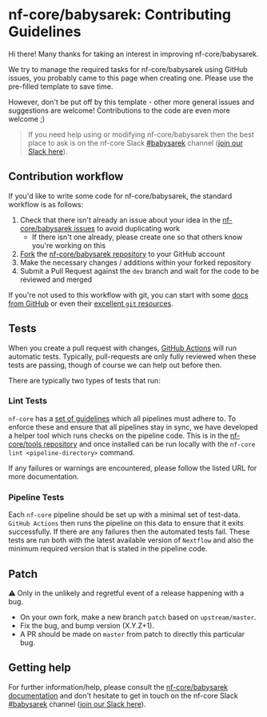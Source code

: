 # nf-core/babysarek: Contributing Guidelines

Hi there!
Many thanks for taking an interest in improving nf-core/babysarek.

We try to manage the required tasks for nf-core/babysarek using GitHub issues, you probably came to this page when creating one.
Please use the pre-filled template to save time.

However, don't be put off by this template - other more general issues and suggestions are welcome!
Contributions to the code are even more welcome ;)

> If you need help using or modifying nf-core/babysarek then the best place to ask is on the nf-core Slack [#babysarek](https://nfcore.slack.com/channels/babysarek) channel ([join our Slack here](https://nf-co.re/join/slack)).

## Contribution workflow

If you'd like to write some code for nf-core/babysarek, the standard workflow is as follows:

1. Check that there isn't already an issue about your idea in the [nf-core/babysarek issues](https://github.com/nf-core/babysarek/issues) to avoid duplicating work
    * If there isn't one already, please create one so that others know you're working on this
2. [Fork](https://help.github.com/en/github/getting-started-with-github/fork-a-repo) the [nf-core/babysarek repository](https://github.com/nf-core/babysarek) to your GitHub account
3. Make the necessary changes / additions within your forked repository
4. Submit a Pull Request against the `dev` branch and wait for the code to be reviewed and merged

If you're not used to this workflow with git, you can start with some [docs from GitHub](https://help.github.com/en/github/collaborating-with-issues-and-pull-requests) or even their [excellent `git` resources](https://try.github.io/).

## Tests

When you create a pull request with changes, [GitHub Actions](https://github.com/features/actions) will run automatic tests.
Typically, pull-requests are only fully reviewed when these tests are passing, though of course we can help out before then.

There are typically two types of tests that run:

### Lint Tests

`nf-core` has a [set of guidelines](https://nf-co.re/developers/guidelines) which all pipelines must adhere to.
To enforce these and ensure that all pipelines stay in sync, we have developed a helper tool which runs checks on the pipeline code. This is in the [nf-core/tools repository](https://github.com/nf-core/tools) and once installed can be run locally with the `nf-core lint <pipeline-directory>` command.

If any failures or warnings are encountered, please follow the listed URL for more documentation.

### Pipeline Tests

Each `nf-core` pipeline should be set up with a minimal set of test-data.
`GitHub Actions` then runs the pipeline on this data to ensure that it exits successfully.
If there are any failures then the automated tests fail.
These tests are run both with the latest available version of `Nextflow` and also the minimum required version that is stated in the pipeline code.

## Patch

:warning: Only in the unlikely and regretful event of a release happening with a bug.

* On your own fork, make a new branch `patch` based on `upstream/master`.
* Fix the bug, and bump version (X.Y.Z+1).
* A PR should be made on `master` from patch to directly this particular bug.

## Getting help

For further information/help, please consult the [nf-core/babysarek documentation](https://nf-co.re/babysarek/usage) and don't hesitate to get in touch on the nf-core Slack [#babysarek](https://nfcore.slack.com/channels/babysarek) channel ([join our Slack here](https://nf-co.re/join/slack)).
